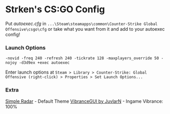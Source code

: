 # Strken's CS:GO Config

Put *autoexec.cfg* in `...\Steam\steamapps\common\Counter-Strike Global Offensive\csgo\cfg` or take what you want from it and add to your autoexec config! 

### Launch Options

	-novid -freq 240 -refresh 240 -tickrate 128 -maxplayers_override 50 -nojoy -d3d9ex +exec autoexec

Enter launch options at `Steam > Library > Counter-Strike: Global Offensive (right-click) > Properties > Set Launch Options...`

### Extra

[Simple Radar](http://simpleradar.com/) - Default Theme
[VibranceGUI by JuvlarN](http://vibrancegui.com/) - Ingame Vibrance: 100%
